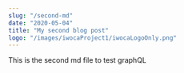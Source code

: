 ```yaml
---
slug: "/second-md"
date: "2020-05-04"
title: "My second blog post"
logo: "/images/iwocaProject1/iwocaLogoOnly.png"
---
```


This is the second md file to test graphQL